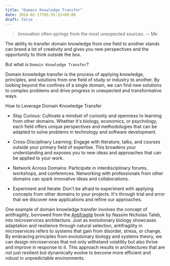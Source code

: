 ```yaml
---
title: "Domain Knowledge Transfer"
date: 2024-02-17T05:55:23+09:00
draft: false
---
```


> Innovation often springs from the most unexpected sources. -- Me

The ability to transfer domain knowledge from one field to another stands can breed a lot of creativity and gives you new perspectives and the opportunity to think outside the box.

But what is `Domain Knowledge Transfer`?

Domain knowledge transfer is the process of applying knowledge, principles, and solutions from one field of study or industry to another. By looking beyond the confines of a single domain, we can find new solutions to complex problems and drive progress in unexpected and transformative ways.

How to Leverage Domain Knowledge Transfer

* Stay Curious: Cultivate a mindset of curiosity and openness to learning from other domains. Whether it's biology, economics, or psychology, each field offers unique perspectives and methodologies that can be adapted to solve problems in technology and software development.

* Cross-Disciplinary Learning: Engage with literature, talks, and courses outside your primary field of expertise. This broadens your understanding and exposes you to new ideas and approaches that can be applied to your work.

* Network Across Domains: Participate in interdisciplinary forums, workshops, and conferences. Networking with professionals from other domains can spark innovative ideas and collaborations.

* Experiment and Iterate: Don't be afraid to experiment with applying concepts from other domains to your projects. It's through trial and error that we discover new applications and refine our approaches.

One example of domain knowledge transfer involves the concept of antifragility, borrowed from the [Antifragile](https://en.wikipedia.org/wiki/Antifragile_(book)) book by Nassim Nicholas Taleb, into microservices architecture. Just as evolutionary biology showcases adaptation and resilience through natural selection, antifragility in microservices refers to systems that gain from disorder, stress, or change. By embracing principles from evolutionary biology and systems theory, we can design microservices that not only withstand volatility but also thrive and improve in response to it. This approach results in architectures that are not just resilient but dynamically evolve to become more efficient and robust in unpredictable environments.
